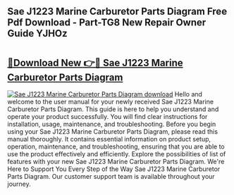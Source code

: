 ## Sae J1223 Marine Carburetor Parts Diagram Free Pdf Download - Part-TG8 New Repair Owner Guide YJHOz

# <h2><a href="http://dfl9lq.blite.top/?on=Sae+J1223+Marine+Carburetor+Parts+Diagram">🔗Download New 👉🔴 Sae J1223 Marine Carburetor Parts Diagram</a></h2>

[![Sae J1223 Marine Carburetor Parts Diagram download](https://i.imgur.com/lujVjoI.png)](http://dfl9lq.blite.top/?on=Sae+J1223+Marine+Carburetor+Parts+Diagram)
Hello and welcome to the user manual for your newly received Sae J1223 Marine Carburetor Parts Diagram. This guide is here to help you understand and operate your product successfully. You will find clear instructions for installation, usage, maintenance, and troubleshooting. Before you begin using your Sae J1223 Marine Carburetor Parts Diagram, please read this manual thoroughly. It contains essential information on product setup, operation, maintenance, and troubleshooting, ensuring that you are able to use the product effectively and efficiently. Explore the possibilities of list of features with your new Sae J1223 Marine Carburetor Parts Diagram. We're Here to Support You Every Step of the Way Sae J1223 Marine Carburetor Parts Diagram. Our customer support team is available throughout your journey.

